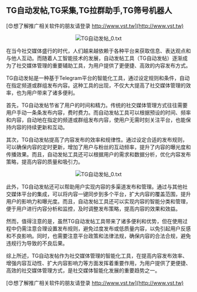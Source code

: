 ## **TG自动发帖,TG采集,TG拉群助手,TG筛号机器人**

[😍想了解推广相关软件的朋友请登录 http://www.vst.tw](http://www.vst.tw)

 <center><img src="https://vst.tw/MP4/tuiguang/png/7.png" alt="TG自动发帖_0.txt"></center>

在当今社交媒体盛行的时代，人们越来越依赖于各种平台来获取信息、表达观点和与他人互动。而随着人工智能技术的发展，自动发帖工具（TG自动发帖）逐渐成为了社交媒体管理的重要辅助工具，为用户提供了更便捷、高效的内容发布方式。

TG自动发帖是一种基于Telegram平台的智能化工具，通过设定规则和条件，自动在指定频道或群组发布内容。这种工具的出现，不仅大大提高了社交媒体管理的效率，也为用户带来了诸多便利。

首先，TG自动发帖节省了用户的时间和精力。传统的社交媒体管理方式往往需要用户手动一条条发布内容，费时费力。而自动发帖工具可以根据预设的时间、频率和内容，自动地在指定的频道或群组发布内容，使用户无需时刻关注平台，也能保持内容的持续更新和互动。

其次，TG自动发帖提高了内容发布的效率和规律性。通过设定合适的发布规则，可以确保内容的定时更新，增加了用户与粉丝的互动频率，提升了内容的曝光度和传播效果。而且，自动发帖工具还可以根据用户的需求和数据分析，优化内容发布策略，提高内容的质量和吸引力。

 <center><img src="https://vst.tw/MP4/tuiguang/png/3.png" alt="TG自动发帖_0.txt"></center>

此外，TG自动发帖还可以帮助用户实现内容的多渠道发布和管理。通过与其他社交媒体平台的集成，可以将内容一键同步到多个平台，扩大内容的覆盖范围，提升用户的影响力和曝光度。而且，自动发帖工具还可以实现内容的智能分类和管理，便于用户进行内容分析和监控，及时调整发布策略，提高内容的效果和效益。

然而，值得注意的是，虽然TG自动发帖工具带来了诸多便利和优势，但在使用过程中仍需注意合理设置发布规则，避免过度发布或低质量内容，以免引起用户反感和不良影响。同时，也需要注意平台政策和法律法规，确保内容的合法合规，避免违规行为导致的不良后果。

综上所述，TG自动发帖作为社交媒体管理的智能化工具，在提高内容发布效率、增强内容互动性、扩大内容影响力等方面发挥着重要作用，为用户提供了更便捷、高效的社交媒体管理方式，是社交媒体智能化发展的重要趋势之一。

[😍想了解推广相关软件的朋友请登录 http://www.vst.tw](http://www.vst.tw)



